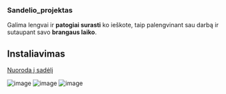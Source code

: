 ### Sandelio_projektas
 
Galima lengvai ir **patogiai surasti** ko ieškote, taip palengvinant sau darbą ir sutaupant savo **brangaus laiko**.




## Instaliavimas


 [Nuoroda į sadėlį](https://github.com/zydrunaszujus/zydrunaszujus.github.io/)

![image](https://user-images.githubusercontent.com/89936656/134822197-4487b448-2fb7-4939-b1d9-4606c521c9c8.png)
![image](https://user-images.githubusercontent.com/89936656/134822261-5dac8fd6-ba81-4dae-a30a-1ac5951d1059.png)
![image](https://user-images.githubusercontent.com/89936656/134822295-da3187c0-4d2e-4c42-af26-87ace957394d.png)
